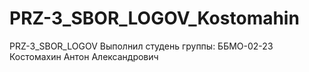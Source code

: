 # PRZ-3_SBOR_LOGOV_Kostomahin
PRZ-3_SBOR_LOGOV
Выполнил студень группы: ББМО-02-23 
Костомахин Антон Александрович
